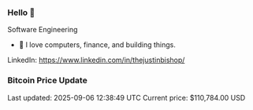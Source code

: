 ### Hello 🤙  

Software Engineering

- 🔭 I love computers, finance, and building things.
  
LinkedIn: https://www.linkedin.com/in/thejustinbishop/  






































































































































































































































































































































































































































































































































































































































































































































































































































































































































































































































































### Bitcoin Price Update
Last updated: 2025-09-06 12:38:49 UTC
Current price: $110,784.00 USD
